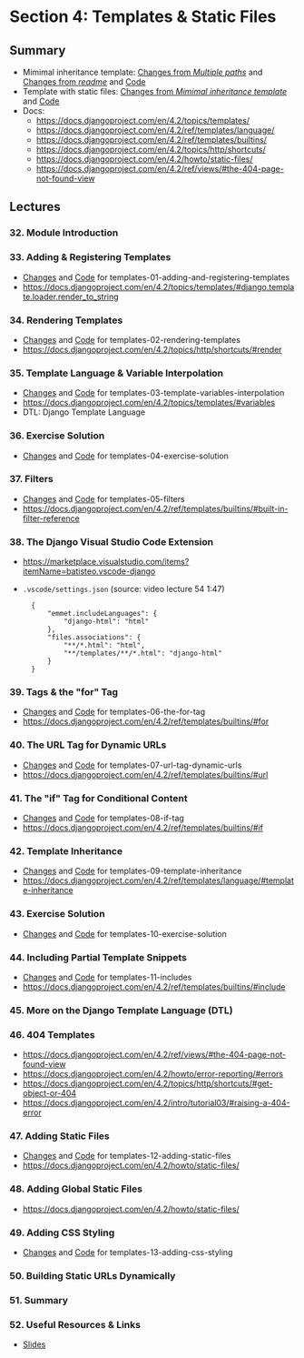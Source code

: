 # Section 4: Templates & Static Files
 
## Summary

- Mimimal inheritance template: [Changes from *Multiple paths*](https://github.com/adibaba/Python-Django-The-Practical-Guide/compare/bf347f6..bb8fb8f) and [Changes from *readme*](https://github.com/adibaba/Python-Django-The-Practical-Guide/compare/00e937b..833da1e) and
  [Code](https://github.com/adibaba/Python-Django-The-Practical-Guide/tree/833da1e145b241f3c064a904ed6155f89fc8034a/project)
- Template with static files: [Changes from *Mimimal inheritance template*](https://github.com/adibaba/Python-Django-The-Practical-Guide/compare/833da1e..5b1d9bf) and [Code](https://github.com/adibaba/Python-Django-The-Practical-Guide/tree/5b1d9bf6abed1260efeb28417ddaf145d71f7c83/project)
- Docs:
	- https://docs.djangoproject.com/en/4.2/topics/templates/
	- https://docs.djangoproject.com/en/4.2/ref/templates/language/
	- https://docs.djangoproject.com/en/4.2/ref/templates/builtins/
	- https://docs.djangoproject.com/en/4.2/topics/http/shortcuts/
	- https://docs.djangoproject.com/en/4.2/howto/static-files/
	- https://docs.djangoproject.com/en/4.2/ref/views/#the-404-page-not-found-view

## Lectures

### 32. Module Introduction

### 33. Adding & Registering Templates

- [Changes](https://github.com/adibaba/django-practical-guide-course-code/compare/b3a97ef..7f135f5) and
  [Code](https://github.com/adibaba/django-practical-guide-course-code/tree/templates-01-adding-and-registering-templates)
  for templates-01-adding-and-registering-templates
- https://docs.djangoproject.com/en/4.2/topics/templates/#django.template.loader.render_to_string

### 34. Rendering Templates

- [Changes](https://github.com/adibaba/django-practical-guide-course-code/compare/7f135f5..4d8aa11) and
  [Code](https://github.com/adibaba/django-practical-guide-course-code/tree/templates-02-rendering-templates)
  for templates-02-rendering-templates
- https://docs.djangoproject.com/en/4.2/topics/http/shortcuts/#render

### 35. Template Language & Variable Interpolation

- [Changes](https://github.com/adibaba/django-practical-guide-course-code/compare/4d8aa11..27c250a) and
  [Code](https://github.com/adibaba/django-practical-guide-course-code/tree/templates-03-template-variables-interpolation)
  for templates-03-template-variables-interpolation
- https://docs.djangoproject.com/en/4.2/topics/templates/#variables
- DTL: Django Template Language

### 36. Exercise Solution

- [Changes](https://github.com/adibaba/django-practical-guide-course-code/compare/27c250a..e59b36b) and
  [Code](https://github.com/adibaba/django-practical-guide-course-code/tree/templates-04-exercise-solution)
  for templates-04-exercise-solution

### 37. Filters

- [Changes](https://github.com/adibaba/django-practical-guide-course-code/compare/e59b36b..0b5a4c9) and
  [Code](https://github.com/adibaba/django-practical-guide-course-code/tree/templates-05-filters)
  for templates-05-filters
- https://docs.djangoproject.com/en/4.2/ref/templates/builtins/#built-in-filter-reference

### 38. The Django Visual Studio Code Extension

- https://marketplace.visualstudio.com/items?itemName=batisteo.vscode-django
- `.vscode/settings.json` (source: video lecture 54 1:47)
		
		{
		    "emmet.includeLanguages": {
		        "django-html": "html"
		    },
		    "files.associations": {
		        "**/*.html": "html",
		        "**/templates/**/*.html": "django-html"
		    }
		}

### 39. Tags & the "for" Tag

- [Changes](https://github.com/adibaba/django-practical-guide-course-code/compare/0b5a4c9..78f1d75) and
  [Code](https://github.com/adibaba/django-practical-guide-course-code/tree/templates-06-the-for-tag)
  for templates-06-the-for-tag
- https://docs.djangoproject.com/en/4.2/ref/templates/builtins/#for

### 40. The URL Tag for Dynamic URLs

- [Changes](https://github.com/adibaba/django-practical-guide-course-code/compare/78f1d75..adfb94b) and
  [Code](https://github.com/adibaba/django-practical-guide-course-code/tree/templates-07-url-tag-dynamic-urls)
  for templates-07-url-tag-dynamic-urls
- https://docs.djangoproject.com/en/4.2/ref/templates/builtins/#url

### 41. The "if" Tag for Conditional Content

- [Changes](https://github.com/adibaba/django-practical-guide-course-code/compare/adfb94b..e9a4ceb) and
  [Code](https://github.com/adibaba/django-practical-guide-course-code/tree/templates-08-if-tag)
  for templates-08-if-tag
- https://docs.djangoproject.com/en/4.2/ref/templates/builtins/#if

### 42. Template Inheritance

- [Changes](https://github.com/adibaba/django-practical-guide-course-code/compare/e9a4ceb..56aa17d) and
  [Code](https://github.com/adibaba/django-practical-guide-course-code/tree/templates-09-template-inheritance)
  for templates-09-template-inheritance
- https://docs.djangoproject.com/en/4.2/ref/templates/language/#template-inheritance

### 43. Exercise Solution

- [Changes](https://github.com/adibaba/django-practical-guide-course-code/compare/56aa17d..25e9ab1) and
  [Code](https://github.com/adibaba/django-practical-guide-course-code/tree/templates-10-exercise-solution)
  for templates-10-exercise-solution

### 44. Including Partial Template Snippets

- [Changes](https://github.com/adibaba/django-practical-guide-course-code/compare/25e9ab1..4b8476a) and
  [Code](https://github.com/adibaba/django-practical-guide-course-code/tree/templates-11-includes)
  for templates-11-includes
- https://docs.djangoproject.com/en/4.2/ref/templates/builtins/#include

### 45. More on the Django Template Language (DTL)

### 46. 404 Templates

- https://docs.djangoproject.com/en/4.2/ref/views/#the-404-page-not-found-view
- https://docs.djangoproject.com/en/4.2/howto/error-reporting/#errors
- https://docs.djangoproject.com/en/4.2/topics/http/shortcuts/#get-object-or-404
- https://docs.djangoproject.com/en/4.2/intro/tutorial03/#raising-a-404-error

### 47. Adding Static Files

- [Changes](https://github.com/adibaba/django-practical-guide-course-code/compare/4b8476a..e4956b0) and
  [Code](https://github.com/adibaba/django-practical-guide-course-code/tree/templates-12-adding-static-files)
  for templates-12-adding-static-files
- https://docs.djangoproject.com/en/4.2/howto/static-files/

### 48. Adding Global Static Files

- https://docs.djangoproject.com/en/4.2/howto/static-files/

### 49. Adding CSS Styling

- [Changes](https://github.com/adibaba/django-practical-guide-course-code/compare/e4956b0..1ef4b0b) and
  [Code](https://github.com/adibaba/django-practical-guide-course-code/tree/templates-13-adding-css-styling)
  for templates-13-adding-css-styling

### 50. Building Static URLs Dynamically

### 51. Summary

### 52. Useful Resources & Links

- [Slides](https://github.com/adibaba/django-practical-guide-course-code/blob/templates-zz-extra-files/slides/slides.pdf)